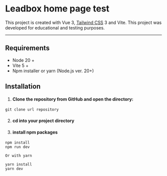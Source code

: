 # Leadbox home page test

This project is created with Vue 3, [Tailwind CSS](https://tailwindcss.com) 3 and Vite. This project was developed for educational and testing purposes.

---

## Requirements

- Node 20 +
- Vite 5 +
- Npm installer or yarn (Node.js ver. 20+)

## Installation

1. #### Clone the repository from GitHub and open the directory:

```
git clone url repository
```

2. #### cd into your project directory

3. #### install npm packages

```
npm install
npm run dev

Or with yarn

yarn install
yarn dev
```
